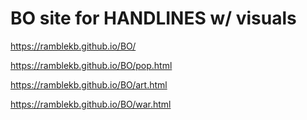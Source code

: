 # BO site for HANDLINES w/ visuals

https://ramblekb.github.io/BO/

https://ramblekb.github.io/BO/pop.html

https://ramblekb.github.io/BO/art.html

https://ramblekb.github.io/BO/war.html

